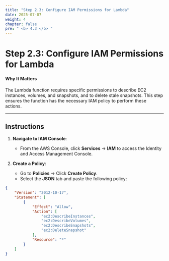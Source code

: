 ```yaml
---
title: "Step 2.3: Configure IAM Permissions for Lambda"
date: 2025-07-07
weight: 4
chapter: false
pre: " <b> 4.3 </b> "
---
```


# Step 2.3: Configure IAM Permissions for Lambda

#### Why It Matters

The Lambda function requires specific permissions to describe EC2 instances, volumes, and snapshots, and to delete stale snapshots. This step ensures the function has the necessary IAM policy to perform these actions.

---

## Instructions

1. **Navigate to IAM Console**:
   - From the AWS Console, click **Services** → **IAM** to access the Identity and Access Management Console.

2. **Create a Policy**:
   - Go to **Policies** → Click **Create Policy**.
   - Select the **JSON** tab and paste the following policy:

```json
{
    "Version": "2012-10-17",
    "Statement": [
        {
            "Effect": "Allow",
            "Action": [
                "ec2:DescribeInstances",
                "ec2:DescribeVolumes",
                "ec2:DescribeSnapshots",
                "ec2:DeleteSnapshot"
            ],
            "Resource": "*"
        }
    ]
}
